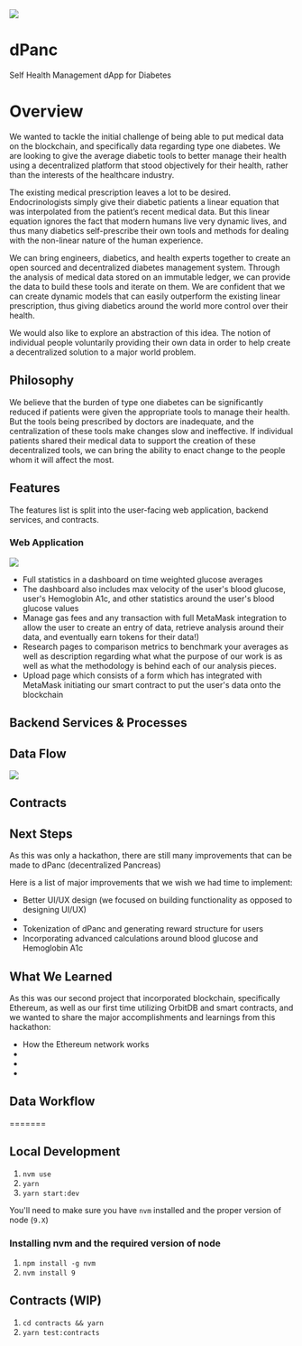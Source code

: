 <img align="center" src="./src/logo.png" />

# dPanc
Self Health Management dApp for Diabetes

# Overview

We wanted to tackle the initial challenge of being able to put medical data on the blockchain, and specifically data regarding type one diabetes. We are looking to give the average diabetic tools to better manage their health using a decentralized platform that stood objectively for their health, rather than the interests of the healthcare industry.

The existing medical prescription leaves a lot to be desired. Endocrinologists simply give their diabetic patients a linear equation that was interpolated from the patient’s recent medical data. But this linear equation ignores the fact that modern humans live very dynamic lives, and thus many diabetics self-prescribe their own tools and methods for dealing with the non-linear nature of the human experience.

We can bring engineers, diabetics, and health experts together to create an open sourced and decentralized diabetes management system. Through the analysis of medical data stored on an immutable ledger, we can provide the data to build these tools and iterate on them. We are confident that we can create dynamic models that can easily outperform the existing linear prescription, thus giving diabetics around the world more control over their health.

We would also like to explore an abstraction of this idea. The notion of individual people voluntarily providing their own data in order to help create a decentralized solution to a major world problem.

## Philosophy

We believe that the burden of type one diabetes can be significantly reduced if patients were given the appropriate tools to manage their health. But the tools being prescribed by doctors are inadequate, and the centralization of these tools make changes slow and ineffective. If individual patients shared their medical data to support the creation of these decentralized tools, we can bring the ability to enact change to the people whom it will affect the most.

## Features

The features list is split into the user-facing web application, backend services, and contracts.

### Web Application

<img align="center" src="./images/upload_view.png" />

- Full statistics in a dashboard on time weighted glucose averages 
- The dashboard also includes max velocity of the user's blood glucose, user's Hemoglobin A1c, and other statistics around the user's blood glucose values 
- Manage gas fees and any transaction with full MetaMask integration to allow the user to create an entry of data, retrieve analysis around their data, and eventually earn tokens for their data!)
- Research pages to comparison metrics to benchmark your averages as well as description regarding what what the purpose of our work is as well as what the methodology is behind each of our analysis pieces. 
- Upload page which consists of a form which has integrated with MetaMask initiating our smart contract to put the user's data onto the blockchain


## Backend Services & Processes

## Data Flow 

<img align="center" src="./images/data_flow.png" />

## Contracts


## Next Steps

As this was only a hackathon, there are still many improvements that can be made to dPanc (decentralized Pancreas)

Here is a list of major improvements that we wish we had time to implement:
- Better UI/UX design (we focused on building functionality as opposed to designing UI/UX)
- 
- Tokenization of dPanc and generating reward structure for users 
- Incorporating advanced calculations around blood glucose and Hemoglobin A1c


## What We Learned

As this was our second project that incorporated blockchain, specifically Ethereum, as well as our first time utilizing OrbitDB and smart contracts, and we wanted to share the major accomplishments and learnings from this hackathon:
- How the Ethereum network works
- 
- 
- 

## Data Workflow 

=======
## Local Development

1. `nvm use`
2. `yarn`
3. `yarn start:dev`

You'll need to make sure you have `nvm` installed and the proper version of node (`9.X`)

### Installing nvm and the required version of node

1. `npm install -g nvm`
2. `nvm install 9`


## Contracts (WIP)

1. `cd contracts && yarn`
2. `yarn test:contracts`

